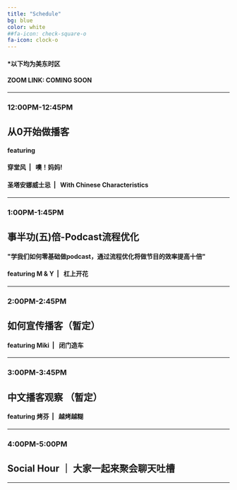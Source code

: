 ```yaml
---
title: "Schedule"
bg: blue
color: white
##fa-icon: check-square-o
fa-icon: clock-o
---
```


#### *以下均为美东时区

#### ZOOM LINK: COMING SOON

---

### 12:00PM-12:45PM  
## 从0开始做播客
#### featuring
#### 穿堂风&nbsp;&nbsp;|&nbsp;&nbsp;<i class="fa fa-podcast"></i>&nbsp;噢！妈妈!
#### 圣塔安娜威士忌&nbsp;&nbsp;|&nbsp;&nbsp;<i class="fa fa-podcast"></i>&nbsp;With Chinese Characteristics
---

### 1:00PM-1:45PM  
## 事半功(五)倍-Podcast流程优化
#### "学我们如何零基础做podcast，通过流程优化将做节目的效率提高十倍"
#### featuring M & Y&nbsp;&nbsp;|&nbsp;&nbsp;<i class="fa fa-podcast"></i>&nbsp;杠上开花
---

### 2:00PM-2:45PM  
## 如何宣传播客（暂定）
#### featuring Miki&nbsp;&nbsp;|&nbsp;&nbsp;<i class="fa fa-podcast"></i>&nbsp;闭门造车
---

### 3:00PM-3:45PM
## 中文播客观察 （暂定）
#### featuring 烤芬&nbsp;&nbsp;|&nbsp;&nbsp;<i class="fa fa-podcast"></i>&nbsp;越烤越糊
---

### 4:00PM-5:00PM
## <i class="fa fa-glass-cheers"></i>Social Hour ｜ 大家一起来聚会聊天吐槽
---
